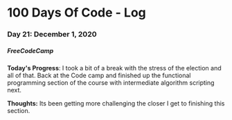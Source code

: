 # 100 Days Of Code - Log
### Day 21: December 1, 2020
##### FreeCodeCamp 

**Today's Progress**: I took a bit of a break with the stress of the election and all of that. Back at the Code camp and finished up the functional programming section of the course with intermediate algorithm scripting next. 

**Thoughts:** Its been getting more challenging the closer I get to finishing this section. 